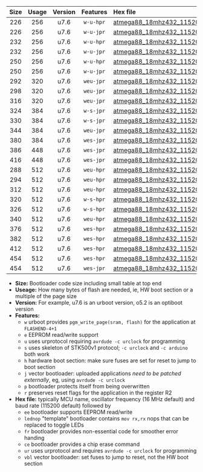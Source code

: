 |Size|Usage|Version|Features|Hex file|
|:-:|:-:|:-:|:-:|:--|
|226|256|u7.6|`w-u-hpr`|[atmega88_18mhz432_115200bps_ur.hex](https://raw.githubusercontent.com/stefanrueger/urboot/main/atmega88_18mhz432_115200bps_ur.hex)|
|226|256|u7.6|`w-u-jpr`|[atmega88_18mhz432_115200bps_ur_vbl.hex](https://raw.githubusercontent.com/stefanrueger/urboot/main/atmega88_18mhz432_115200bps_ur_vbl.hex)|
|232|256|u7.6|`w-u-hpr`|[atmega88_18mhz432_115200bps_lednop_ur.hex](https://raw.githubusercontent.com/stefanrueger/urboot/main/atmega88_18mhz432_115200bps_lednop_ur.hex)|
|232|256|u7.6|`w-u-jpr`|[atmega88_18mhz432_115200bps_lednop_ur_vbl.hex](https://raw.githubusercontent.com/stefanrueger/urboot/main/atmega88_18mhz432_115200bps_lednop_ur_vbl.hex)|
|250|256|u7.6|`w-u-hpr`|[atmega88_18mhz432_115200bps_lednop_fr_ur.hex](https://raw.githubusercontent.com/stefanrueger/urboot/main/atmega88_18mhz432_115200bps_lednop_fr_ur.hex)|
|250|256|u7.6|`w-u-jpr`|[atmega88_18mhz432_115200bps_lednop_fr_ur_vbl.hex](https://raw.githubusercontent.com/stefanrueger/urboot/main/atmega88_18mhz432_115200bps_lednop_fr_ur_vbl.hex)|
|292|320|u7.6|`weu-jpr`|[atmega88_18mhz432_115200bps_ee_ur_vbl.hex](https://raw.githubusercontent.com/stefanrueger/urboot/main/atmega88_18mhz432_115200bps_ee_ur_vbl.hex)|
|298|320|u7.6|`weu-jpr`|[atmega88_18mhz432_115200bps_ee_lednop_ur_vbl.hex](https://raw.githubusercontent.com/stefanrueger/urboot/main/atmega88_18mhz432_115200bps_ee_lednop_ur_vbl.hex)|
|316|320|u7.6|`weu-jpr`|[atmega88_18mhz432_115200bps_ee_lednop_fr_ur_vbl.hex](https://raw.githubusercontent.com/stefanrueger/urboot/main/atmega88_18mhz432_115200bps_ee_lednop_fr_ur_vbl.hex)|
|324|384|u7.6|`w-s-jpr`|[atmega88_18mhz432_115200bps_vbl.hex](https://raw.githubusercontent.com/stefanrueger/urboot/main/atmega88_18mhz432_115200bps_vbl.hex)|
|330|384|u7.6|`w-s-jpr`|[atmega88_18mhz432_115200bps_lednop_vbl.hex](https://raw.githubusercontent.com/stefanrueger/urboot/main/atmega88_18mhz432_115200bps_lednop_vbl.hex)|
|344|384|u7.6|`weu-jpr`|[atmega88_18mhz432_115200bps_ee_lednop_fr_ce_ur_vbl.hex](https://raw.githubusercontent.com/stefanrueger/urboot/main/atmega88_18mhz432_115200bps_ee_lednop_fr_ce_ur_vbl.hex)|
|380|384|u7.6|`wes-jpr`|[atmega88_18mhz432_115200bps_ee_vbl.hex](https://raw.githubusercontent.com/stefanrueger/urboot/main/atmega88_18mhz432_115200bps_ee_vbl.hex)|
|386|448|u7.6|`wes-jpr`|[atmega88_18mhz432_115200bps_ee_lednop_vbl.hex](https://raw.githubusercontent.com/stefanrueger/urboot/main/atmega88_18mhz432_115200bps_ee_lednop_vbl.hex)|
|416|448|u7.6|`wes-jpr`|[atmega88_18mhz432_115200bps_ee_lednop_fr_vbl.hex](https://raw.githubusercontent.com/stefanrueger/urboot/main/atmega88_18mhz432_115200bps_ee_lednop_fr_vbl.hex)|
|288|512|u7.6|`weu-hpr`|[atmega88_18mhz432_115200bps_ee_ur.hex](https://raw.githubusercontent.com/stefanrueger/urboot/main/atmega88_18mhz432_115200bps_ee_ur.hex)|
|294|512|u7.6|`weu-hpr`|[atmega88_18mhz432_115200bps_ee_lednop_ur.hex](https://raw.githubusercontent.com/stefanrueger/urboot/main/atmega88_18mhz432_115200bps_ee_lednop_ur.hex)|
|312|512|u7.6|`weu-hpr`|[atmega88_18mhz432_115200bps_ee_lednop_fr_ur.hex](https://raw.githubusercontent.com/stefanrueger/urboot/main/atmega88_18mhz432_115200bps_ee_lednop_fr_ur.hex)|
|320|512|u7.6|`w-s-hpr`|[atmega88_18mhz432_115200bps.hex](https://raw.githubusercontent.com/stefanrueger/urboot/main/atmega88_18mhz432_115200bps.hex)|
|326|512|u7.6|`w-s-hpr`|[atmega88_18mhz432_115200bps_lednop.hex](https://raw.githubusercontent.com/stefanrueger/urboot/main/atmega88_18mhz432_115200bps_lednop.hex)|
|340|512|u7.6|`weu-hpr`|[atmega88_18mhz432_115200bps_ee_lednop_fr_ce_ur.hex](https://raw.githubusercontent.com/stefanrueger/urboot/main/atmega88_18mhz432_115200bps_ee_lednop_fr_ce_ur.hex)|
|376|512|u7.6|`wes-hpr`|[atmega88_18mhz432_115200bps_ee.hex](https://raw.githubusercontent.com/stefanrueger/urboot/main/atmega88_18mhz432_115200bps_ee.hex)|
|382|512|u7.6|`wes-hpr`|[atmega88_18mhz432_115200bps_ee_lednop.hex](https://raw.githubusercontent.com/stefanrueger/urboot/main/atmega88_18mhz432_115200bps_ee_lednop.hex)|
|412|512|u7.6|`wes-hpr`|[atmega88_18mhz432_115200bps_ee_lednop_fr.hex](https://raw.githubusercontent.com/stefanrueger/urboot/main/atmega88_18mhz432_115200bps_ee_lednop_fr.hex)|
|454|512|u7.6|`wes-hpr`|[atmega88_18mhz432_115200bps_ee_lednop_fr_ce.hex](https://raw.githubusercontent.com/stefanrueger/urboot/main/atmega88_18mhz432_115200bps_ee_lednop_fr_ce.hex)|
|454|512|u7.6|`wes-jpr`|[atmega88_18mhz432_115200bps_ee_lednop_fr_ce_vbl.hex](https://raw.githubusercontent.com/stefanrueger/urboot/main/atmega88_18mhz432_115200bps_ee_lednop_fr_ce_vbl.hex)|

- **Size:** Bootloader code size including small table at top end
- **Useage:** How many bytes of flash are needed, ie, HW boot section or a multiple of the page size
- **Version:** For example, u7.6 is an urboot version, o5.2 is an optiboot version
- **Features:**
  + `w` urboot provides `pgm_write_page(sram, flash)` for the application at `FLASHEND-4+1`
  + `e` EEPROM read/write support
  + `u` uses urprotocol requiring `avrdude -c urclock` for programming
  + `s` uses skeleton of STK500v1 protocol; `-c urclock` and `-c arduino` both work
  + `h` hardware boot section: make sure fuses are set for reset to jump to boot section
  + `j` vector bootloader: uploaded applications *need to be patched externally*, eg, using `avrdude -c urclock`
  + `p` bootloader protects itself from being overwritten
  + `r` preserves reset flags for the application in the register R2
- **Hex file:** typically MCU name, oscillator frequency (16 MHz default) and baud rate (115200 default) followed by
  + `ee` bootloader supports EEPROM read/write
  + `lednop` "template" bootloader contains `mov rx,rx` nops that can be replaced to toggle LEDs
  + `fr` bootloader provides non-essential code for smoother error handing
  + `ce` bootloader provides a chip erase command
  + `ur` uses urprotocol and requires `avrdude -c urclock` for programming
  + `vbl` vector bootloader: set fuses to jump to reset, not the HW boot section
